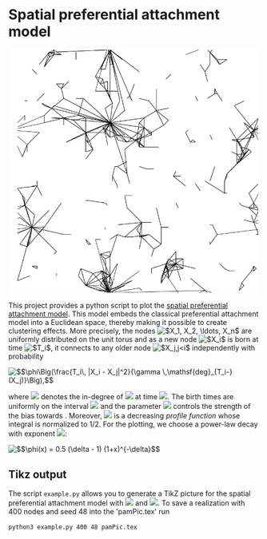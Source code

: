 # Spatial preferential attachment model
<img src="spam.png" width="500px"/>

This project provides a python script to plot the [spatial preferential attachment model](https://projecteuclid.org/euclid.aoap/1424355126). This model embeds the classical preferential attachment model into a Euclidean space, thereby making it possible to create clustering effects. More precisely, the nodes <img src="http://latex.codecogs.com/gif.latex?$X_1,&space;X_2,&space;\ldots,&space;X_n$" title="$X_1, X_2, \ldots, X_n$" /></a> are uniformly distributed on the unit torus and as a new node <img src="http://latex.codecogs.com/gif.latex?$X_i$" title="$X_i$" /></a> is born at time <img src="http://latex.codecogs.com/gif.latex?$T_i$" title="$T_i$" />, it connects to any older node <img src="http://latex.codecogs.com/gif.latex?$X_j,j<i$" title="$X_j,j<i$" /> independently with probability

<img src="http://latex.codecogs.com/gif.latex?$$\phi\Big(\frac{T_i\,&space;|X_i&space;-&space;X_j|^2}{\gamma&space;\,\mathsf{deg}_{T_i-}(X_j)}\Big),$$" title="$$\phi\Big(\frac{T_i\, |X_i - X_j|^2}{\gamma \,\mathsf{deg}_{T_i-}(X_j)}\Big),$$" /></a>
<!--$$\phi\Big(\frac{T_i\,  |X_i - X_j|^2}{\gamma \,\mathsf{deg}_{T_i-}(X_j)}\Big),$$-->

where <img src="http://latex.codecogs.com/gif.latex?$\deg_{T_i-}(X_j)$" />  denotes the in-degree of <img src="http://latex.codecogs.com/gif.latex?$X_j$" /> at time <img src="http://latex.codecogs.com/gif.latex?$T_i-$" />. The birth times are uniformly on the interval <img src="http://latex.codecogs.com/gif.latex?$[0, n]$" /> and the parameter <img src="http://latex.codecogs.com/gif.latex?$\gamma>0$" /> controls the strength of the bias towards . Moreover, <img src="http://latex.codecogs.com/gif.latex?$\phi:[0,\infty)&space;\to&space;[0,1]$" /> is a decreasing *profile function* whose integral is normalized to 1/2. For the plotting, we choose a power-law decay with exponent <img src="http://latex.codecogs.com/gif.latex?$\delta>1$" />: 

<img src="http://latex.codecogs.com/gif.latex?$$\phi(x)&space;=&space;0.5&space;(\delta&space;-&space;1)&space;(1&plus;x)^{-\delta}$$" title="$$\phi(x) = 0.5 (\delta - 1) (1+x)^{-\delta}$$" /></a>
<!--$$\varphi(x) = 0.5 (\delta - 1)  (1+x)^{-\delta}$$-->

## Tikz output
The script ``example.py`` allows you to generate a TikZ picture for the spatial preferential attachment model with <img src="http://latex.codecogs.com/gif.latex?$\gamma=2$" /> and <img src="http://latex.codecogs.com/gif.latex?$\delta=5$" />.
To save a realization with 400 nodes and seed 48 into the 'pamPic.tex' run
```sh
python3 example.py 400 48 pamPic.tex
```
